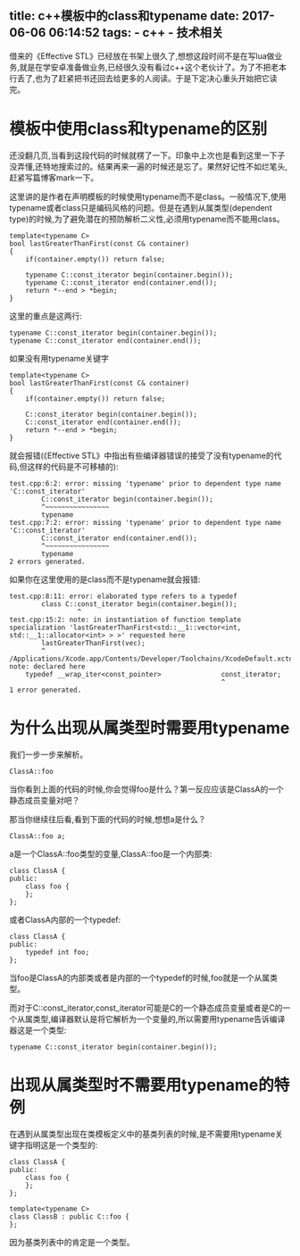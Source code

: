 title: c++模板中的class和typename
date: 2017-06-06 06:14:52
tags:
	- c++
    - 技术相关
---

借来的《Effective STL》已经放在书架上很久了,想想这段时间不是在写lua做业务,就是在学安卓准备做业务,已经很久没有看过c++这个老伙计了。为了不把老本行丢了,也为了赶紧把书还回去给更多的人阅读。于是下定决心重头开始把它读完。

# 模板中使用class和typename的区别

还没翻几页,当看到这段代码的时候就楞了一下。印象中上次也是看到这里一下子没弄懂,还特地搜索过的。结果再来一遍的时候还是忘了。果然好记性不如烂笔头,赶紧写篇博客mark一下。

这里讲的是作者在声明模板的时候使用typename而不是class。一般情况下,使用typename或者class只是编码风格的问题。但是在遇到从属类型(dependent type)的时候,为了避免潜在的预防解析二义性,必须用typename而不能用class。

```
template<typename C>
bool lastGreaterThanFirst(const C& container)
{
    if(container.empty()) return false;

    typename C::const_iterator begin(container.begin());
    typename C::const_iterator end(container.end());
    return *--end > *begin;
}
```

这里的重点是这两行:

```
typename C::const_iterator begin(container.begin());
typename C::const_iterator end(container.end());
```

如果没有用typename关键字

```
template<typename C>
bool lastGreaterThanFirst(const C& container)
{
    if(container.empty()) return false;

    C::const_iterator begin(container.begin());
    C::const_iterator end(container.end());
    return *--end > *begin;
}
```

就会报错(《Effective STL》中指出有些编译器错误的接受了没有typename的代码,但这样的代码是不可移植的):

```
test.cpp:6:2: error: missing 'typename' prior to dependent type name 'C::const_iterator'
        C::const_iterator begin(container.begin());
        ^~~~~~~~~~~~~~~~~
        typename
test.cpp:7:2: error: missing 'typename' prior to dependent type name 'C::const_iterator'
        C::const_iterator end(container.end());
        ^~~~~~~~~~~~~~~~~
        typename
2 errors generated.
```

如果你在这里使用的是class而不是typename就会报错:

```
test.cpp:8:11: error: elaborated type refers to a typedef
        class C::const_iterator begin(container.begin());
                 ^
test.cpp:15:2: note: in instantiation of function template specialization 'lastGreaterThanFirst<std::__1::vector<int, std::__1::allocator<int> > >' requested here
        lastGreaterThanFirst(vec);
        ^
/Applications/Xcode.app/Contents/Developer/Toolchains/XcodeDefault.xctoolchain/usr/bin/../include/c++/v1/vector:476:54: note: declared here
    typedef __wrap_iter<const_pointer>               const_iterator;
                                                     ^
1 error generated.
```


# 为什么出现从属类型时需要用typename

我们一步一步来解析。

```
ClassA::foo
```
当你看到上面的代码的时候,你会觉得foo是什么？第一反应应该是ClassA的一个静态成员变量对吧？

那当你继续往后看,看到下面的代码的时候,想想a是什么？

```
ClassA::foo a;
```

a是一个ClassA::foo类型的变量,ClassA::foo是一个内部类:

```
class ClassA {
public:
    class foo {
    };
};
```

或者ClassA内部的一个typedef:

```
class ClassA {
public:
    typedef int foo;
};
```

当foo是ClassA的内部类或者是内部的一个typedef的时候,foo就是一个从属类型。

而对于C::const_iterator,const_iterator可能是C的一个静态成员变量或者是C的一个从属类型,编译器默认是将它解析为一个变量的,所以需要用typename告诉编译器这是一个类型:

```
typename C::const_iterator begin(container.begin());
```

# 出现从属类型时不需要用typename的特例

在遇到从属类型出现在类模板定义中的基类列表的时候,是不需要用typename关键字指明这是一个类型的:

```
class ClassA {
public:
    class foo {
    };
};

template<typename C>
class ClassB : public C::foo {
};
```

因为基类列表中的肯定是一个类型。
